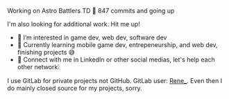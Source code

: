  Working on Astro Battlers TD 🤩 847 commits and going up
 
 I'm also looking for additional work. Hit me up!

- 👀 I’m interested in game dev, web dev, software dev
- 🌱 Currently learning mobile game dev, entrepeneurship, and web dev, finishing projects 😅
- 💯 Connect with me in LinkedIn or other social medias, let's help each other network❕

I use GitLab for private projects not GitHub. GitLab user: [Rene_](https://gitlab.com/Rene_). Even then I do mainly closed source for my projects, sorry.
